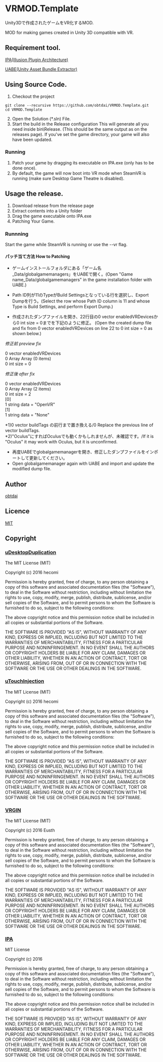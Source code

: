 VRMOD.Template
====

Unity3Dで作成されたゲームをVR化するMOD.

MOD for making games created in Unity 3D compatible with VR.

## Requirement tool.
[IPA(Illusion Plugin Architecture)](https://github.com/Eusth/IPA)

[UABE(Unity Asset Bundle Extractor)](https://github.com/DerPopo/UABE)

## Using Source Code.

1. Checkout the project 
~~~
git clone --recursive https://github.com/obtdai/VRMOD.Template.git
cd VRMOD.Template
~~~
2. Open the Solution (*.sln) File.
3. Start the build in the Release configuration
This will generate all you need inside bin\Release. (This should be the same output as on the releases page).
If you've set the game directory, your game will also have been updated.

### Running
1. Patch your game by dragging its executable on IPA.exe (only has to be done once).
2. By default, the game will now boot into VR mode when SteamVR is running (make sure Desktop Game Theatre is disabled).

## Usage the release.

1. Download release from the release page
2. Extract contents into a Unity folder
3. Drag the game executable onto IPA.exe
4. Patching Your Game.

### Runnning
Start the game while SteamVR is running or use the --vr flag.

#### パッチ当て方法 How to Patching
- ゲームインストールフォルダにある「ゲーム名\_Data/globalgamemanagers」をUABEで開く。(Open "Game name\_Data/globalgamemanagers" in the game installation folder with UABE.)

- Path ID列が11のTypeがBuild Settingsとなっている行を選択し、Export Dumpを行う。(Select the row whose Path ID column is 11 and whose Type is Build Settings, and perform Export Dump.)
- 作成されたダンプファイルを開き、22行目の0 vector enabledVRDevicesから0 int size = 0までを下記のように修正。 (Open the created dump file and fix from 0 vector enabledVRDevices on line 22 to 0 int size = 0 as shown below.)

_修正前 preview fix_

0 vector enabledVRDevices  
 0 Array Array (0 items)  
  0 int size = 0  

_修正後 after fix_

0 vector enabledVRDevices  
  0 Array Array (2 items)  
   0 int size = 2  
   [0]  
    1 string data = "OpenVR"  
   [1]  
    1 string data = "None"  

\*1)0 vector buildTags の前行まで置き換える/0 Replace the previous line of vector buildTags.  
\*2)"Oculus"にすればOculusでも動くかもしれませんが、未確認です。/If it is "Oculus" it may work with Oculus, but it is unconfirmed.  

- 再度UABEでglobalgamemanagerを開き、修正したダンプファイルをインポートして更新してください。  
- Open globalgamemanager again with UABE and import and update the modified dump file.

## Author

[obtdai](https://github.com/obtdai)

## Licence

[MIT](https://github.com/obtdai/VRMOD.Template/LICENCE)

## Copyright

### [uDesktopDuplication](https://github.com/hecomi/uDesktopDuplication)

The MIT License (MIT)

Copyright (c) 2016 hecomi

Permission is hereby granted, free of charge, to any person obtaining a copy of this software and associated documentation files (the "Software"), to deal in the Software without restriction, including without limitation the rights to use, copy, modify, merge, publish, distribute, sublicense, and/or sell copies of the Software, and to permit persons to whom the Software is furnished to do so, subject to the following conditions:

The above copyright notice and this permission notice shall be included in all copies or substantial portions of the Software.

THE SOFTWARE IS PROVIDED "AS IS", WITHOUT WARRANTY OF ANY KIND, EXPRESS OR IMPLIED, INCLUDING BUT NOT LIMITED TO THE WARRANTIES OF MERCHANTABILITY, FITNESS FOR A PARTICULAR PURPOSE AND NONINFRINGEMENT. IN NO EVENT SHALL THE AUTHORS OR COPYRIGHT HOLDERS BE LIABLE FOR ANY CLAIM, DAMAGES OR OTHER LIABILITY, WHETHER IN AN ACTION OF CONTRACT, TORT OR OTHERWISE, ARISING FROM, OUT OF OR IN CONNECTION WITH THE SOFTWARE OR THE USE OR OTHER DEALINGS IN THE SOFTWARE.

### [uTouchInjection](https://github.com/hecomi/uTouchInjection)

The MIT License (MIT)

Copyright (c) 2016 hecomi

Permission is hereby granted, free of charge, to any person obtaining a copy of this software and associated documentation files (the "Software"), to deal in the Software without restriction, including without limitation the rights to use, copy, modify, merge, publish, distribute, sublicense, and/or sell copies of the Software, and to permit persons to whom the Software is furnished to do so, subject to the following conditions:

The above copyright notice and this permission notice shall be included in all copies or substantial portions of the Software.

THE SOFTWARE IS PROVIDED "AS IS", WITHOUT WARRANTY OF ANY KIND, EXPRESS OR IMPLIED, INCLUDING BUT NOT LIMITED TO THE WARRANTIES OF MERCHANTABILITY, FITNESS FOR A PARTICULAR PURPOSE AND NONINFRINGEMENT. IN NO EVENT SHALL THE AUTHORS OR COPYRIGHT HOLDERS BE LIABLE FOR ANY CLAIM, DAMAGES OR OTHER LIABILITY, WHETHER IN AN ACTION OF CONTRACT, TORT OR OTHERWISE, ARISING FROM, OUT OF OR IN CONNECTION WITH THE SOFTWARE OR THE USE OR OTHER DEALINGS IN THE SOFTWARE.


### [VRGIN](https://github.com/Eusth/VRGIN)

The MIT License (MIT)

Copyright (c) 2016 Eusth

Permission is hereby granted, free of charge, to any person obtaining a copy
of this software and associated documentation files (the "Software"), to deal
in the Software without restriction, including without limitation the rights
to use, copy, modify, merge, publish, distribute, sublicense, and/or sell
copies of the Software, and to permit persons to whom the Software is
furnished to do so, subject to the following conditions:

The above copyright notice and this permission notice shall be included in all
copies or substantial portions of the Software.

THE SOFTWARE IS PROVIDED "AS IS", WITHOUT WARRANTY OF ANY KIND, EXPRESS OR
IMPLIED, INCLUDING BUT NOT LIMITED TO THE WARRANTIES OF MERCHANTABILITY,
FITNESS FOR A PARTICULAR PURPOSE AND NONINFRINGEMENT. IN NO EVENT SHALL THE
AUTHORS OR COPYRIGHT HOLDERS BE LIABLE FOR ANY CLAIM, DAMAGES OR OTHER
LIABILITY, WHETHER IN AN ACTION OF CONTRACT, TORT OR OTHERWISE, ARISING FROM,
OUT OF OR IN CONNECTION WITH THE SOFTWARE OR THE USE OR OTHER DEALINGS IN THE
SOFTWARE.

### [IPA](https://github.com/Eusth/IPA)
MIT License

Copyright (c) 2016 

Permission is hereby granted, free of charge, to any person obtaining a copy
of this software and associated documentation files (the "Software"), to deal
in the Software without restriction, including without limitation the rights
to use, copy, modify, merge, publish, distribute, sublicense, and/or sell
copies of the Software, and to permit persons to whom the Software is
furnished to do so, subject to the following conditions:

The above copyright notice and this permission notice shall be included in all
copies or substantial portions of the Software.

THE SOFTWARE IS PROVIDED "AS IS", WITHOUT WARRANTY OF ANY KIND, EXPRESS OR
IMPLIED, INCLUDING BUT NOT LIMITED TO THE WARRANTIES OF MERCHANTABILITY,
FITNESS FOR A PARTICULAR PURPOSE AND NONINFRINGEMENT. IN NO EVENT SHALL THE
AUTHORS OR COPYRIGHT HOLDERS BE LIABLE FOR ANY CLAIM, DAMAGES OR OTHER
LIABILITY, WHETHER IN AN ACTION OF CONTRACT, TORT OR OTHERWISE, ARISING FROM,
OUT OF OR IN CONNECTION WITH THE SOFTWARE OR THE USE OR OTHER DEALINGS IN THE
SOFTWARE.